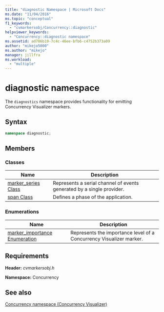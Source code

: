 ```yaml
---
title: "diagnostic Namespace | Microsoft Docs"
ms.date: "11/04/2016"
ms.topic: "conceptual"
f1_keywords: 
  - "cvmarkersobj/Concurrency::diagnostic"
helpviewer_keywords: 
  - "Concurrency::diagnostic namespace"
ms.assetid: ad786b19-7c4c-46ee-bfb6-c4752b373a09
author: "mikejo5000"
ms.author: "mikejo"
manager: jillfra
ms.workload: 
  - "multiple"
---
```

# diagnostic namespace
The `diagnostics` namespace provides functionality for emitting Concurrency Visualizer markers.  
  
## Syntax  
  
```cpp  
namespace diagnostic;  
```  
  
## Members  
  
### Classes  
  
|Name|Description|  
|----------|-----------------|  
|[marker_series Class](../profiling/marker-series-class.md)|Represents a serial channel of events generated by a single provider.|  
|[span Class](../profiling/span-class.md)|Defines a phase of the application.|  
  
### Enumerations  
  
|Name|Description|  
|----------|-----------------|  
|[marker_importance Enumeration](../profiling/marker-importance-enumeration.md)|Represents the importance level of a Concurrency Visualizer marker.|  
  
## Requirements  
 **Header:** *cvmarkersobj.h*  
  
 **Namespace:** Concurrency  
  
## See also  
 [Concurrency namespace (Concurrency Visualizer)](../profiling/concurrency-namespace-concurrency-visualizer.md)